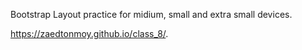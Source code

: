 Bootstrap Layout practice for midium, small and extra small devices.


https://zaedtonmoy.github.io/class_8/.
